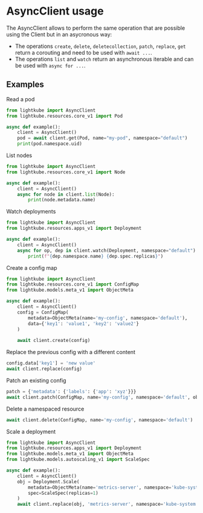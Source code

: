 # AsyncClient usage

The AsyncClient allows to perform the same operation that are possible using the Client but in
an asycronous way:

* The operations `create`, `delete`, `deletecollection`, `patch`, `replace`, `get` return a corouting and need to be used with `await ...`.
* The operations `list` and `watch` return an asynchronous iterable and can be used with `async for ...`.

## Examples

Read a pod

```python
from lightkube import AsyncClient
from lightkube.resources.core_v1 import Pod

async def example():
    client = AsyncClient()
    pod = await client.get(Pod, name="my-pod", namespace="default")
    print(pod.namespace.uid)
```

List nodes
```python
from lightkube import AsyncClient
from lightkube.resources.core_v1 import Node

async def example():
    client = AsyncClient()
    async for node in client.list(Node):
        print(node.metadata.name)
```

Watch deployments
```python
from lightkube import AsyncClient
from lightkube.resources.apps_v1 import Deployment

async def example():
    client = AsyncClient()
    async for op, dep in client.watch(Deployment, namespace="default"):
        print(f"{dep.namespace.name} {dep.spec.replicas}")
```

Create a config map
```python
from lightkube import AsyncClient
from lightkube.resources.core_v1 import ConfigMap
from lightkube.models.meta_v1 import ObjectMeta

async def example():
    client = AsyncClient()
    config = ConfigMap(
        metadata=ObjectMeta(name='my-config', namespace='default'),
        data={'key1': 'value1', 'key2': 'value2'}
    )
    
    await client.create(config)
```

Replace the previous config with a different content
```python
config.data['key1'] = 'new value'
await client.replace(config)
```

Patch an existing config
```python
patch = {'metadata': {'labels': {'app': 'xyz'}}}
await client.patch(ConfigMap, name='my-config', namespace='default', obj=patch)
```

Delete a namespaced resource
```python
await client.delete(ConfigMap, name='my-config', namespace='default')
```

Scale a deployment
```python
from lightkube import AsyncClient
from lightkube.resources.apps_v1 import Deployment
from lightkube.models.meta_v1 import ObjectMeta
from lightkube.models.autoscaling_v1 import ScaleSpec

async def example():
    client = AsyncClient()
    obj = Deployment.Scale(
        metadata=ObjectMeta(name='metrics-server', namespace='kube-system'),
        spec=ScaleSpec(replicas=1)
    )
    await client.replace(obj, 'metrics-server', namespace='kube-system')
```
